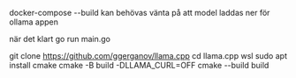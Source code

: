 docker-compose --build
kan behövas vänta på att model laddas ner för ollama appen

när det klart
go run main.go

git clone https://github.com/ggerganov/llama.cpp
cd llama.cpp
wsl
sudo apt install cmake
cmake -B build -DLLAMA_CURL=OFF
cmake --build build
